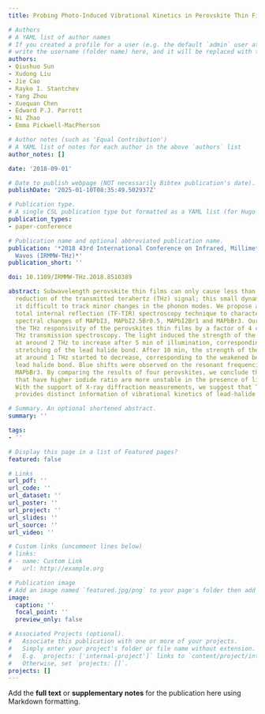 ```yaml
---
title: Probing Photo-Induced Vibrational Kinetics in Perovskite Thin Films

# Authors
# A YAML list of author names
# If you created a profile for a user (e.g. the default `admin` user at `content/authors/admin/`), 
# write the username (folder name) here, and it will be replaced with their full name and linked to their profile.
authors:
- Qiushuo Sun
- Xudong Liu
- Jie Cao
- Rayko I. Stantchev
- Yang Zhou
- Xuequan Chen
- Edward P.J. Parrott
- Ni Zhao
- Emma Pickwell-MacPherson

# Author notes (such as 'Equal Contribution')
# A YAML list of notes for each author in the above `authors` list
author_notes: []

date: '2018-09-01'

# Date to publish webpage (NOT necessarily Bibtex publication's date).
publishDate: '2025-01-10T08:35:49.502937Z'

# Publication type.
# A single CSL publication type but formatted as a YAML list (for Hugo requirements).
publication_types:
- paper-conference

# Publication name and optional abbreviated publication name.
publication: '*2018 43rd International Conference on Infrared, Millimeter, and Terahertz
  Waves (IRMMW-THz)*'
publication_short: ''

doi: 10.1109/IRMMW-THz.2018.8510389

abstract: Subwavelength perovskite thin films can only cause less than a 10% intensity
  reduction of the transmitted terahertz (THz) signal; this small dynamic range makes
  it difficult to track minor changes in the phonon modes. We propose a THz thin film
  total internal reflection (TF-TIR) spectroscopy technique to characterize photo-induced
  spectral changes of MAPbI3, MAPbI2.5Br0.5, MAPbI2Br1 and MAPbBr3. Our approach enhanced
  the THz responsivity of the perovskites thin films by a factor of 4 compared to
  THz transmission spectroscopy. The light induced the strength of the phonon modes
  at around 2 THz to increase after 5 min of illumination, corresponding to the enhanced
  stretching of the lead halide bond. After 10 min, the strength of the phonon modes
  at around 1 THz started to decrease, corresponding to the weakened bending of the
  lead halide bond. Blue shifts were observed on the resonant frequencies apart from
  MAPbBr3. By comparing the results of four perovskites, we conclude the perovskites
  that have higher iodide ratio are more unstable in the presence of light and moisture.
  With the support of X-ray diffraction measurements, we suggest that THz TF-TIR spectroscopy
  provides distinct information of vibrational kinetics of lead-halide bond in perovskites.

# Summary. An optional shortened abstract.
summary: ''

tags:
- ''

# Display this page in a list of Featured pages?
featured: false

# Links
url_pdf: ''
url_code: ''
url_dataset: ''
url_poster: ''
url_project: ''
url_slides: ''
url_source: ''
url_video: ''

# Custom links (uncomment lines below)
# links:
# - name: Custom Link
#   url: http://example.org

# Publication image
# Add an image named `featured.jpg/png` to your page's folder then add a caption below.
image:
  caption: ''
  focal_point: ''
  preview_only: false

# Associated Projects (optional).
#   Associate this publication with one or more of your projects.
#   Simply enter your project's folder or file name without extension.
#   E.g. `projects: ['internal-project']` links to `content/project/internal-project/index.md`.
#   Otherwise, set `projects: []`.
projects: []
---
```


Add the **full text** or **supplementary notes** for the publication here using Markdown formatting.
